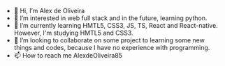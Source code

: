 - 👋 Hi, I’m Alex de Oliveira
- 👀 I’m interested in web full stack and in the future, learning python.
- 🌱 I’m currently learning HMTL5, CSS3, JS, TS, React and React-native. However, I'm studying HMTL5 and CSS3.
- 💞️ I’m looking to collaborate on some project to learning some new things and codes, because I have no experience with programming. 
- 📫 How to reach me AlexdeOliveira85

<!---
AlexdeOliveira85/AlexdeOliveira85 is a ✨ special ✨ repository because its `README.md` (this file) appears on your GitHub profile.
You can click the Preview link to take a look at your changes.
--->
